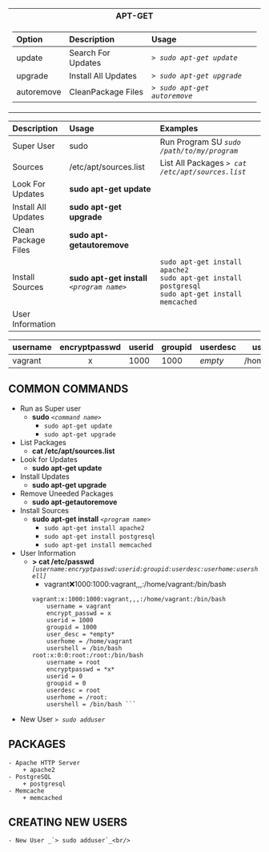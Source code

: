 <table>
	<tbody>
		<tr>
			<th> <b>APT-GET</b> </th>
		</tr>
		<tr>
			<td>
				<table>
					<thead>
						<tr>
							<th align="left">Option</th>
							<th align="left">Description</th>
							<th align="left">Usage</th>
						</tr>
					</thead>
					<tbody>
						<tr>
							<td align="left">update</td>
							<td align="left">Search For Updates</td>
							<td align="left"><em><code>&gt; sudo apt-get update</code></em></td>
						</tr>
						<tr>
							<td align="left">upgrade</td>
							<td align="left">Install All Updates</td>
							<td align="left"><em><code>&gt; sudo apt-get upgrade</code></em></td>
						</tr>
						<tr>
							<td align="left">autoremove</td>
							<td align="left">CleanPackage Files</td>
							<td align="left"><em><code>&gt; sudo apt-get autoremove</code></em></td>
						</tr>
					</tbody>
				</table>
			</td>
		</tr>
	</tbody>
</table>

| Description | Usage | Examples |
|:---|:---|:---|
|Super User| sudo  | Run Program SU _`sudo /path/to/my/program`_ |
|Sources| /etc/apt/sources.list | List All Packages _`> cat /etc/apt/sources.list`_ |
|Look For Updates| __sudo apt-get update__ |  |
|Install All Updates| __sudo apt-get upgrade__|  |
|Clean Package Files| __sudo apt-getautoremove__ |  |
|Install Sources| __sudo apt-get install__ _`<program name>`_ | `sudo apt-get install apache2`<br/>`sudo apt-get install postgresql` <br/> `sudo apt-get install memcached` |
|User Information|  |  |

|username|encryptpasswd|userid|groupid|userdesc|userhome|usershell|
|---|:---:|---|---|---|---|---|
|vagrant|x|1000|1000|*empty*|/home/vagrant|/bin/bash|
		
## COMMON COMMANDS
* Run as Super user
	- __sudo__ _`<command name>`_
		+ `sudo apt-get update`
		+ `sudo apt-get upgrade`
* List Packages
	- __cat /etc/apt/sources.list__
* Look for Updates
	- __sudo apt-get update__
* Install Updates
	- __sudo apt-get upgrade__
* Remove Uneeded Packages
	- __sudo apt-getautoremove__
* Install Sources
	- __sudo apt-get install__ _`<program name>`_
		+ `sudo apt-get install apache2`
		+ `sudo apt-get install postgresql`
		+ `sudo apt-get install memcached`
* User Information 
	- __> cat /etc/passwd__ _`[username:encryptpasswd:userid:groupid:userdesc:userhome:usershell]`_
		+ vagrant:x:1000:1000:vagrant,,,:/home/vagrant:/bin/bash <br/>				
		```
		vagrant:x:1000:1000:vagrant,,,:/home/vagrant:/bin/bash		
			username = vagrant
			encrypt_passwd = x
			userid = 1000
			groupid = 1000
			user_desc = *empty*
			userhome = /home/vagrant
			usershell = /bin/bash
		root:x:0:0:root:/root:/bin/bash
			username = root
			encryptpasswd = *x*
			userid = 0
			groupid = 0
			userdesc = root
			userhome = /root:
			usershell = /bin/bash ```
* New User _`> sudo adduser`_<br/>

## PACKAGES
	- Apache HTTP Server
		+ apache2
	- PostgreSQL
		+ postgresql
	- Memcache
		+ memcached
## CREATING NEW USERS
	- New User _`> sudo adduser`_<br/>
